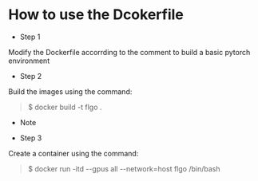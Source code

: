 
# How to use the Dcokerfile


- Step 1

Modify the Dockerfile accorrding to the comment to build a basic pytorch environment 

- Step 2

Build the images using the command: 
> $ docker build -t flgo .

- Note

- Step 3

Create a container using the command:

> $ docker run -itd --gpus all --network=host flgo /bin/bash


